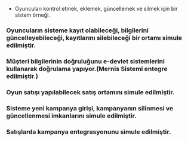 
+ Oyuncuları kontrol etmek, eklemek, güncellemek ve silmek için bir sistem örneği.

###  Oyuncuların sisteme kayıt olabileceği, bilgilerini güncelleyebileceği, kayıtlarını silebileceği bir ortamı simule edilmiştir.
### Müşteri bilgilerinin doğruluğunu e-devlet sistemlerini kullanarak doğrulama yapıyor.(Mernis Sistemi entegre edilmiştir.)
### Oyun satışı yapılabilecek satış ortamını simule edilmiştir.
### Sisteme yeni kampanya girişi, kampanyanın silinmesi ve güncellenmesi imkanlarını simule edilmiştir.
###  Satışlarda kampanya entegrasyonunu simule edilmiştir.
